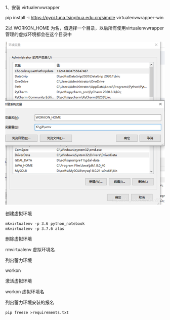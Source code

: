

1、安装 virtualenvwrapper

 pip install -i https://pypi.tuna.tsinghua.edu.cn/simple virtualenvwrapper-win



2以 WORKON_HOME 为名，值选择一个目录，以后所有使用virtualenvwrapper管理的虚拟环境都会在这个目录中

![在这里插入图片描述](命令使用.assets/watermark,type_ZmFuZ3poZW5naGVpdGk,shadow_10,text_aHR0cHM6Ly9ibG9nLmNzZG4ubmV0L2FsdW41NTA=,size_16,color_FFFFFF,t_70.png)

创建虚拟环境

```
mkvirtualenv -p 3.6 python_notebook
mkvirtualenv -p 3.7.6 alas
```
删除虚拟环境

 rmvirtualenv 虚拟环境名

列出蓄力环境

workon

激活虚拟环境

workon 虚拟环境名



列出蓄力环境安装的报名

```
pip freeze >requirements.txt
```

